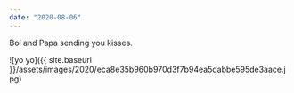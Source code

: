 ```yaml
---
date: "2020-08-06"
---
```


Boí and Papa sending you kisses.

![yo yo]({{ site.baseurl }}/assets/images/2020/eca8e35b960b970d3f7b94ea5dabbe595de3aace.jpg)
